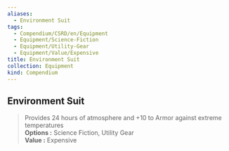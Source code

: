 ```yaml
---
aliases:
  - Environment Suit
tags:
  - Compendium/CSRD/en/Equipment
  - Equipment/Science-Fiction
  - Equipment/Utility-Gear
  - Equipment/Value/Expensive
title: Environment Suit
collection: Equipment
kind: Compendium
---
```

## Environment Suit  
  
>Provides 24 hours of atmosphere and +10 to Armor against extreme temperatures  
> **Options :** Science Fiction, Utility Gear  
> **Value :** Expensive